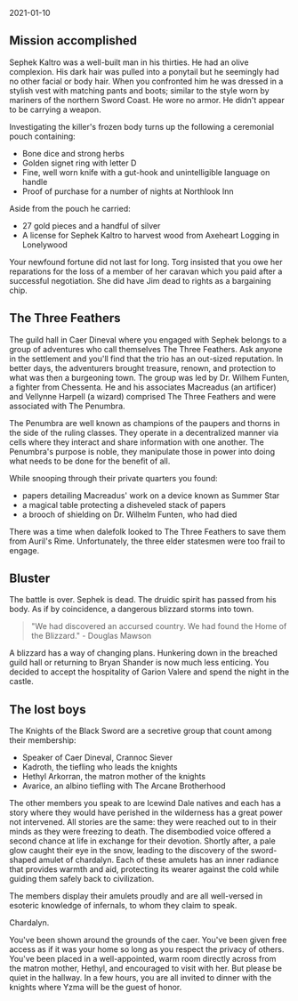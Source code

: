 2021-01-10

## Mission accomplished

Sephek Kaltro was a well-built man in his thirties. He had an olive complexion.
His dark hair was pulled into a ponytail but he seemingly had no other facial or
body hair. When you confronted him he was dressed in a stylish vest with
matching pants and boots; similar to the style worn by mariners of the northern
Sword Coast. He wore no armor. He didn't appear to be carrying a weapon.

Investigating the killer's frozen body turns up the following a ceremonial pouch
containing:

- Bone dice and strong herbs
- Golden signet ring with letter D
- Fine, well worn knife with a gut-hook and unintelligible language on handle
- Proof of purchase for a number of nights at Northlook Inn

Aside from the pouch he carried:

- 27 gold pieces and a handful of silver
- A license for Sephek Kaltro to harvest wood from Axeheart Logging in Lonelywood

Your newfound fortune did not last for long. Torg insisted that you owe her
reparations for the loss of a member of her caravan which you paid after a
successful negotiation. She did have Jim dead to rights as a bargaining chip.

## The Three Feathers

The guild hall in Caer Dineval where you engaged with Sephek belongs to a group
of adventures who call themselves The Three Feathers. Ask anyone in the
settlement and you'll find that the trio has an out-sized reputation. In better
days, the adventurers brought treasure, renown, and protection to what was then
a burgeoning town. The group was led by Dr. Wilhem Funten, a fighter from
Chessenta. He and his associates Macreadus (an artificer) and Vellynne Harpell
(a wizard) comprised The Three Feathers and were associated with The Penumbra.

The Penumbra are well known as champions of the paupers and thorns in the side
of the ruling classes. They operate in a decentralized manner via cells where
they interact and share information with one another. The Penumbra's purpose is
noble, they manipulate those in power into doing what needs to be done for the
benefit of all.

While snooping through their private quarters you found:

- papers detailing Macreadus' work on a device known as Summer Star
- a magical table protecting a disheveled stack of papers
- a brooch of shielding on Dr. Wilhelm Funten, who had died

There was a time when dalefolk looked to The Three Feathers to save them from
Auril's Rime. Unfortunately, the three elder statesmen were too frail to engage.

## Bluster

The battle is over. Sephek is dead. The druidic spirit has passed from his body.
As if by coincidence, a dangerous blizzard storms into town.

> "We had discovered an accursed country. We had found the Home of the
Blizzard." - Douglas Mawson

A blizzard has a way of changing plans. Hunkering down in the breached guild
hall or returning to Bryan Shander is now much less enticing. You decided to
accept the hospitality of Garion Valere and spend the night in the castle.

## The lost boys

The Knights of the Black Sword are a secretive group that count among their
membership:

- Speaker of Caer Dineval, Crannoc Siever
- Kadroth, the tiefling who leads the knights
- Hethyl Arkorran, the matron mother of the knights
- Avarice, an albino tiefling with The Arcane Brotherhood

The other members you speak to are Icewind Dale natives and each has a story
where they would have perished in the wilderness has a great power not
intervened. All stories are the same: they were reached out to in their minds as
they were freezing to death. The disembodied voice offered a second chance at
life in exchange for their devotion. Shortly after, a pale glow caught their eye
in the snow, leading to the discovery of the sword-shaped amulet of chardalyn.
Each of these amulets has an inner radiance that provides warmth and aid,
protecting its wearer against the cold while guiding them safely back to
civilization.

The members display their amulets proudly and are all well-versed in esoteric
knowledge of infernals, to whom they claim to speak.

Chardalyn. 

You've been shown around the grounds of the caer. You've been given free access
as if it was your home so long as you respect the privacy of others. You've been
placed in a well-appointed, warm room directly across from the matron mother,
Hethyl, and encouraged to visit with her. But please be quiet in the hallway. In
a few hours, you are all invited to dinner with the knights where Yzma will be
the guest of honor.

